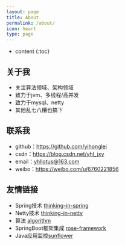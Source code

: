 ```yaml
---
layout: page
title: About
permalink: /about/
icon: heart
type: page
---
```


* content
{:toc}

## 关于我
* 关注算法领域、架构领域
* 致力于jvm、多线程/高并发
* 致力于mysql、netty
* 其他乱七八糟也搞下

## 联系我

* github：https://github.com/yihonglei
* csdn：https://blog.csdn.net/yhl_jxy
* email：yhllotus@163.com
* weibo：https://weibo.com/u/6760221856

## 友情链接
* Spring技术 [thinking-in-spring](https://github.com/yihonglei/thinking-in-spring)
* Netty技术 [thinking-in-netty](https://github.com/yihonglei/thinking-in-netty)
* 算法 [algorithm](https://github.com/yihonglei/algorithm)
* SpringBoot框架集成 [rose-framework](https://github.com/yihonglei/rose-framework)
* Java应用监控[sunflower](https://github.com/jchry/sunflower)